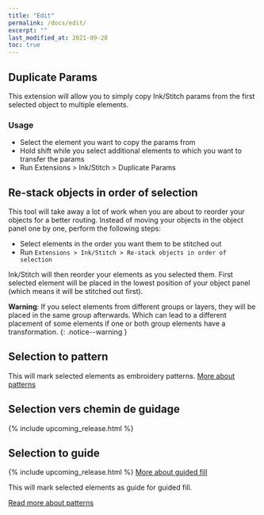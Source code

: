 ```yaml
---
title: "Edit"
permalink: /docs/edit/
excerpt: ""
last_modified_at: 2021-09-28
toc: true
---
```

## Duplicate Params

This extension will allow you to simply copy Ink/Stitch params from the first selected object to multiple elements.

### Usage
* Select the element you want to copy the params from
* Hold shift while you select additional elements to which you want to transfer the params
* Run Extensions > Ink/Stitch > Duplicate Params

## Re-stack objects in order of selection

This tool will take away a lot of work when you are about to reorder your objects for a better routing. Instead of moving your objects in the object panel one by one, perform the following steps:

* Select elements in the order you want them to be stitched out
* Run `Extensions > Ink/Stitch > Re-stack objects in order of selection`

Ink/Stitch will then reorder your elements as you selected them. First selected element will be placed in the lowest position of your object panel (which means it will be stitched out first).

**Warning**: If you select elements from different groups or layers, they will be placed in the same group afterwards. Which can lead to a different placement of some elements if one or both group elements have a transformation.
{: .notice--warning }

## Selection to pattern

This will mark selected elements as embroidery patterns.
[More about patterns](/docs/stitches/patterns/)

## Selection vers chemin de guidage
{% include upcoming_release.html %}



## Selection to guide
{% include upcoming_release.html %}
[More about guided fill](/docs/stitches/guided-fill/)

This will mark selected elements as guide for guided fill.



[Read more about patterns](/docs/stitches/patterns/)
